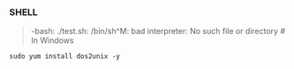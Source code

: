 ### SHELL
> -bash: ./test.sh: /bin/sh^M: bad interpreter: No such file or directory # In Windows
```
sudo yum install dos2unix -y
```
